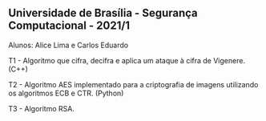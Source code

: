 ## Universidade de Brasília - Segurança Computacional - 2021/1

Alunos: Alice Lima e Carlos Eduardo

T1 - Algoritmo que cifra, decifra e aplica um ataque à cifra de Vigenere. (C++)

T2 - Algoritmo AES implementado para a criptografia de imagens utilizando os algoritmos ECB e CTR. (Python)

T3 - Algoritmo RSA.
